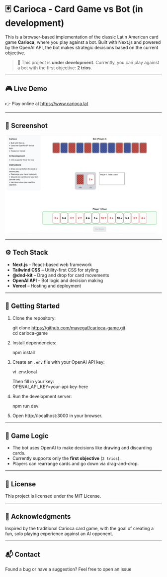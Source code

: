 # 🃏 Carioca - Card Game vs Bot (in development)

This is a browser-based implementation of the classic Latin American card game **Carioca**, where you play against a bot. Built with Next.js and powered by the OpenAI API, the bot makes strategic decisions based on the current objective.

> 🚧 This project is **under development**. Currently, you can play against a bot with the first objective: **2 trios**.

---

## 🎮 Live Demo

👉 Play online at https://www.carioca.lat

---

## 📸 Screenshot

![Game Screenshot](public/preview.png)

---

## ⚙️ Tech Stack

- **Next.js** – React-based web framework  
- **Tailwind CSS** – Utility-first CSS for styling  
- **@dnd-kit** – Drag and drop for card movements  
- **OpenAI API** – Bot logic and decision making  
- **Vercel** – Hosting and deployment  

---

## 🚀 Getting Started

1. Clone the repository:

   git clone https://github.com/mavegaf/carioca-game.git  
   cd carioca-game

2. Install dependencies:

   npm install

3. Create an `.env` file with your OpenAI API key:

   vi .env.local

   Then fill in your key:  
   OPENAI_API_KEY=your-api-key-here

4. Run the development server:

   npm run dev

5. Open http://localhost:3000 in your browser.

---

## 🧠 Game Logic

- The bot uses OpenAI to make decisions like drawing and discarding cards.  
- Currently supports only the **first objective** (`2 trios`).  
- Players can rearrange cards and go down via drag-and-drop.

---

## 📄 License

This project is licensed under the MIT License.

---

## 🙌 Acknowledgments

Inspired by the traditional Carioca card game, with the goal of creating a fun, solo playing experience against an AI opponent.

---

## 📬 Contact

Found a bug or have a suggestion? Feel free to open an issue
